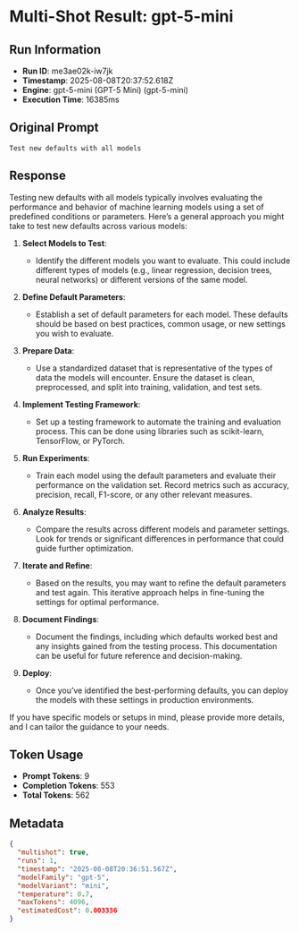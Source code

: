 # Multi-Shot Result: gpt-5-mini

## Run Information
- **Run ID**: me3ae02k-iw7jk
- **Timestamp**: 2025-08-08T20:37:52.618Z
- **Engine**: gpt-5-mini (GPT-5 Mini) (gpt-5-mini)
- **Execution Time**: 16385ms

## Original Prompt
```
Test new defaults with all models
```

## Response
Testing new defaults with all models typically involves evaluating the performance and behavior of machine learning models using a set of predefined conditions or parameters. Here’s a general approach you might take to test new defaults across various models:

1. **Select Models to Test**:
   - Identify the different models you want to evaluate. This could include different types of models (e.g., linear regression, decision trees, neural networks) or different versions of the same model.

2. **Define Default Parameters**:
   - Establish a set of default parameters for each model. These defaults should be based on best practices, common usage, or new settings you wish to evaluate.

3. **Prepare Data**:
   - Use a standardized dataset that is representative of the types of data the models will encounter. Ensure the dataset is clean, preprocessed, and split into training, validation, and test sets.

4. **Implement Testing Framework**:
   - Set up a testing framework to automate the training and evaluation process. This can be done using libraries such as scikit-learn, TensorFlow, or PyTorch.

5. **Run Experiments**:
   - Train each model using the default parameters and evaluate their performance on the validation set. Record metrics such as accuracy, precision, recall, F1-score, or any other relevant measures.

6. **Analyze Results**:
   - Compare the results across different models and parameter settings. Look for trends or significant differences in performance that could guide further optimization.

7. **Iterate and Refine**:
   - Based on the results, you may want to refine the default parameters and test again. This iterative approach helps in fine-tuning the settings for optimal performance.

8. **Document Findings**:
   - Document the findings, including which defaults worked best and any insights gained from the testing process. This documentation can be useful for future reference and decision-making.

9. **Deploy**:
   - Once you’ve identified the best-performing defaults, you can deploy the models with these settings in production environments.

If you have specific models or setups in mind, please provide more details, and I can tailor the guidance to your needs.


## Token Usage
- **Prompt Tokens**: 9
- **Completion Tokens**: 553
- **Total Tokens**: 562


## Metadata
```json
{
  "multishot": true,
  "runs": 1,
  "timestamp": "2025-08-08T20:36:51.567Z",
  "modelFamily": "gpt-5",
  "modelVariant": "mini",
  "temperature": 0.7,
  "maxTokens": 4096,
  "estimatedCost": 0.003336
}
```
